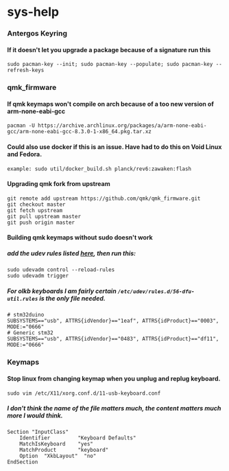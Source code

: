 # sys-help


### Antergos Keyring

#### If it doesn't let you upgrade a package because of a signature run this
`sudo pacman-key --init; sudo pacman-key --populate; sudo pacman-key --refresh-keys`

### qmk_firmware

#### If qmk keymaps won't compile on arch because of a too new version of arm-none-eabi-gcc
`pacman -U https://archive.archlinux.org/packages/a/arm-none-eabi-gcc/arm-none-eabi-gcc-8.3.0-1-x86_64.pkg.tar.xz`

#### Could also use docker if this is an issue. Have had to do this on Void Linux and Fedora.
`example: sudo util/docker_build.sh planck/rev6:zawaken:flash`

#### Upgrading qmk fork from upstream
```
git remote add upstream https://github.com/qmk/qmk_firmware.git
git checkout master
git fetch upstream
git pull upstream master
git push origin master
```

#### Building qmk keymaps without sudo doesn't work
##### add the udev rules listed [here](https://docs.qmk.fm/#/faq_build?id=linux-udev-rules), then run this:
```
sudo udevadm control --reload-rules
sudo udevadm trigger
```
##### For olkb keyboards I am fairly certain `/etc/udev/rules.d/56-dfu-util.rules` is the only file needed.
```
# stm32duino
SUBSYSTEMS=="usb", ATTRS{idVendor}=="1eaf", ATTRS{idProduct}=="0003", MODE:="0666"
# Generic stm32
SUBSYSTEMS=="usb", ATTRS{idVendor}=="0483", ATTRS{idProduct}=="df11", MODE:="0666"
```

### Keymaps

#### Stop linux from changing keymap when you unplug and replug keyboard.
`sudo vim /etc/X11/xorg.conf.d/11-usb-keyboard.conf`

##### I don't think the name of the file matters much, the content matters much more I would think.

```
Section "InputClass"
    Identifier         "Keyboard Defaults"
    MatchIsKeyboard	   "yes"
    MatchProduct       "keyboard"
    Option  "XkbLayout"  "no"
EndSection
```
